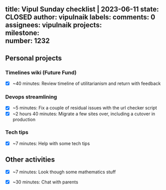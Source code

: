 title:	Vipul Sunday checklist | 2023-06-11
state:	CLOSED
author:	vipulnaik
labels:	
comments:	0
assignees:	vipulnaik
projects:	
milestone:	
number:	1232
--
## Personal projects

### Timelines wiki (Future Fund)

- [x] ~40 minutes: Review timeline of utilitarianism and return with feedback

### Devops streamlining

- [x] ~5 minutes: Fix a couple of residual issues with the url checker script
- [x] ~2 hours 40 minutes: Migrate a few sites over, including a cutover in production 

### Tech tips

- [x] ~7 minutes: Help with some tech tips

## Other activities

- [x] ~7 minutes: Look though some mathematics stuff
- [x] ~30 minutes: Chat with parents 

